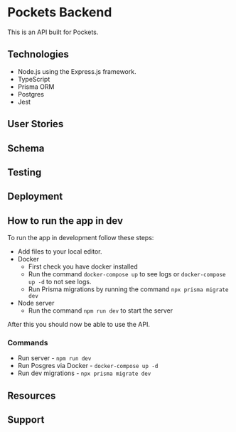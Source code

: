 # Pockets Backend
This is an API built for Pockets.

## Technologies
- Node.js using the Express.js framework.
- TypeScript
- Prisma ORM
- Postgres
- Jest
## User Stories
## Schema
## Testing
## Deployment
## How to run the app in dev
To run the app in development follow these steps:

- Add files to your local editor.
- Docker
  - First check you have docker installed
  - Run the command `docker-compose up` to see logs or `docker-compose up -d` to not see logs.
  - Run Prisma migrations by running the command `npx prisma migrate dev`
- Node server
  - Run the command `npm run dev` to start the server

After this you should now be able to use the API.
### Commands
- Run server - `npm run dev`
- Run Posgres via Docker - `docker-compose up -d`
- Run dev migrations - `npx prisma migrate dev`
## Resources
## Support
